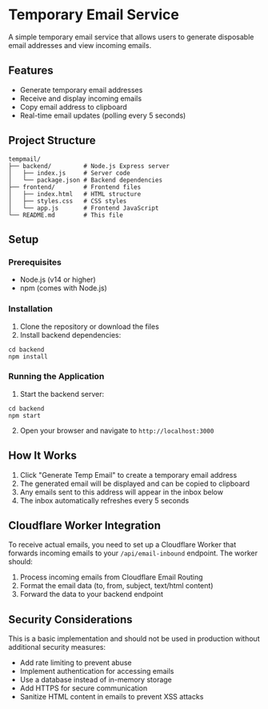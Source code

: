 # Temporary Email Service

A simple temporary email service that allows users to generate disposable email addresses and view incoming emails.

## Features

- Generate temporary email addresses
- Receive and display incoming emails
- Copy email address to clipboard
- Real-time email updates (polling every 5 seconds)

## Project Structure

```
tempmail/
├── backend/         # Node.js Express server
│   ├── index.js     # Server code
│   └── package.json # Backend dependencies
├── frontend/        # Frontend files
│   ├── index.html   # HTML structure
│   ├── styles.css   # CSS styles
│   └── app.js       # Frontend JavaScript
└── README.md        # This file
```

## Setup

### Prerequisites

- Node.js (v14 or higher)
- npm (comes with Node.js)

### Installation

1. Clone the repository or download the files
2. Install backend dependencies:

```
cd backend
npm install
```

### Running the Application

1. Start the backend server:

```
cd backend
npm start
```

2. Open your browser and navigate to `http://localhost:3000`

## How It Works

1. Click "Generate Temp Email" to create a temporary email address
2. The generated email will be displayed and can be copied to clipboard
3. Any emails sent to this address will appear in the inbox below
4. The inbox automatically refreshes every 5 seconds

## Cloudflare Worker Integration

To receive actual emails, you need to set up a Cloudflare Worker that forwards incoming emails to your `/api/email-inbound` endpoint. The worker should:

1. Process incoming emails from Cloudflare Email Routing
2. Format the email data (to, from, subject, text/html content)
3. Forward the data to your backend endpoint

## Security Considerations

This is a basic implementation and should not be used in production without additional security measures:

- Add rate limiting to prevent abuse
- Implement authentication for accessing emails
- Use a database instead of in-memory storage
- Add HTTPS for secure communication
- Sanitize HTML content in emails to prevent XSS attacks 
